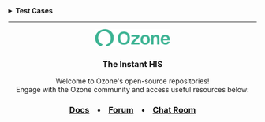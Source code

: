 <details>
  <summary><b>Test Cases</b></summary>
   <!-- TEST-LIST-START -->
<ul>
  <li>Add a drug order (drug-orders.spec.ts)</li>
  <li>Add a drug order with free text dosage (drug-orders.spec.ts)</li>
  <li>Add a lab test (lab-orders.spec.ts)</li>
  <li>Add an imaging order (imaging-orders.spec.ts)</li>
  <li>Add discharge instructions (discharge-instructions-form.spec.ts)</li>
  <li>Add discharge summary (discharge-summary-form.spec.ts)</li>
  <li>Add procedure note (procedure-note-form.spec.ts)</li>
  <li>Add soap note (soap-note-form.spec.ts)</li>
  <li>Add surgical operation instructions (surgical-operation-form.spec.ts)</li>
  <li>Add visit note (visit-note-form.spec.ts)</li>
  <li>Add ward admission request (ward-admission-form.spec.ts)</li>
  <li>Create a patient list. (patient-list.spec.ts)</li>
  <li>Creating ward admission request should create admission request in the respective location (ward-admission-form.spec.ts)</li>
  <li>Delete a patient list (patient-list.spec.ts)</li>
  <li>Delete discharge instructions (discharge-instructions-form.spec.ts)</li>
  <li>Delete discharge summary (discharge-summary-form.spec.ts)</li>
  <li>Delete procedure note (procedure-note-form.spec.ts)</li>
  <li>Delete soap note (soap-note-form.spec.ts)</li>
  <li>Delete surgical operation instructions (surgical-operation-form.spec.ts)</li>
  <li>Delete visit note (visit-note-form.spec.ts)</li>
  <li>Delete ward admission request (ward-admission-form.spec.ts)</li>
  <li>Demo patients should be present and accessible through patient search (demo-patients.spec.ts)</li>
  <li>Discontinue a drug order (drug-orders.spec.ts)</li>
  <li>Discontinue a lab order (lab-orders.spec.ts)</li>
  <li>Discontinue an imaging order (imaging-orders.spec.ts)</li>
  <li>Display test results in tablet mode (test-results.spec.ts)</li>
  <li>Edit a patient list (patient-list.spec.ts)</li>
  <li>Edit discharge instructions (discharge-instructions-form.spec.ts)</li>
  <li>Edit discharge summary (discharge-summary-form.spec.ts)</li>
  <li>Edit patient details (edit-patient-details.spec.ts)</li>
  <li>Edit patient visit (visits.spec.ts)</li>
  <li>Edit procedure note (procedure-note-form.spec.ts)</li>
  <li>Edit soap note (soap-note-form.spec.ts)</li>
  <li>Edit surgical operation instructions (surgical-operation-form.spec.ts)</li>
  <li>Edit visit note (visit-note-form.spec.ts)</li>
  <li>Edit ward admission request (ward-admission-form.spec.ts)</li>
  <li>End patient visit (visits.spec.ts)</li>
  <li>Estimated blood loss field should allow valid input (surgical-operation-form.spec.ts)</li>
  <li>Manage patients in a list (patient-list.spec.ts)</li>
  <li>Modify a drug order (drug-orders.spec.ts)</li>
  <li>Modify a lab order (lab-orders.spec.ts)</li>
  <li>Modify an imaging order (imaging-orders.spec.ts)</li>
  <li>Order basket should load all the orderables (order-basket.spec.ts)</li>
  <li>Patient list created by one user should not be visible to another user (patient-list.spec.ts)</li>
  <li>Patient summary to load all the apps (chart-summary.spec.ts)</li>
  <li>Render server in an iframe after login, with all core features available (iframe.spec.ts)</li>
  <li>Sample patients should be created upon the first user login (sample-patients.spec.ts)</li>
  <li>Search patient by age (patient-search.spec.ts)</li>
  <li>Search patient by date of birth (patient-search.spec.ts)</li>
  <li>Search patient by full name (patient-search.spec.ts)</li>
  <li>Search patient by given name (patient-search.spec.ts)</li>
  <li>Search patient by identifier (patient-search.spec.ts)</li>
  <li>Search patient by postal code (patient-search.spec.ts)</li>
  <li>Start patient visit (visits.spec.ts)</li>
  <li>User creation and data filtering (users.spec.ts)</li>
</ul>
<!-- TEST-LIST-END -->
</details>

---

<p align="center">
    <a href="https://docs.ozone-his.com/"><img src="https://raw.githubusercontent.com/ozone-his/.github/refs/heads/main/profile/ozone-logo.png" alt="Ozone" width="30%"/></a>
</p>

<h3 align="center">The Instant HIS</h3>

<p align="center">
    Welcome to Ozone's open-source repositories!
    <br/>Engage with the Ozone community and access useful resources below:
</p>

<h3 align="center">
    <a href="https://docs.ozone-his.com/">Docs</a>&nbsp;&nbsp;&nbsp;&nbsp;•&nbsp;&nbsp;&nbsp;&nbsp;<a href="https://talk.openmrs.org/c/software/ozone-his/70">Forum</a>&nbsp;&nbsp;&nbsp;&nbsp;•&nbsp;&nbsp;&nbsp;&nbsp;<a href="https://openmrs.slack.com/archives/C02PYQD5D0A">Chat Room</a>
</h3>
